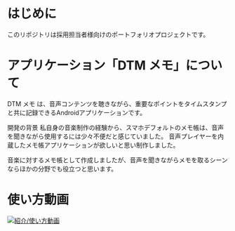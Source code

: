 # はじめに
このリポジトリは採用担当者様向けのポートフォリオプロジェクトです。

# アプリケーション「DTM メモ」について
DTM メモ は、音声コンテンツを聴きながら、重要なポイントをタイムスタンプと共に記録できるAndroidアプリケーションです。

開発の背景
私自身の音楽制作の経験から、スマホデフォルトのメモ帳は、音声を聞きながら使用するには少々不便だと感じていました。
音声プレイヤーを内蔵したメモ帳アプリケーションが欲しいと思い制作しました。

音楽に対するメモ帳として作成しましたが、音声を聞きながらメモを取るシーンならほかの分野でも役立つと思います。

# 使い方動画
[![紹介/使い方動画](<img width="1024" height="500" alt="DTM Memo" src="https://github.com/user-attachments/assets/f5bf80f8-35b9-44e4-99c8-d537f58b861b" />
)]([https://youtu.be/88TrDCX-eJo](https://www.youtube.com/watch?v=88TrDCX-eJo))
